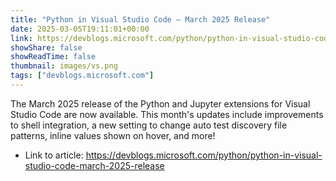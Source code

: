 ```yaml
---
title: "Python in Visual Studio Code – March 2025 Release"
date: 2025-03-05T19:11:01+00:00
link: https://devblogs.microsoft.com/python/python-in-visual-studio-code-march-2025-release
showShare: false
showReadTime: false
thumbnail: images/vs.png
tags: ["devblogs.microsoft.com"]
---
```

The March 2025 release of the Python and Jupyter extensions for Visual Studio Code are now available. This month's updates include improvements to shell integration, a new setting to change auto test discovery file patterns, inline values shown on hover, and more!

- Link to article: https://devblogs.microsoft.com/python/python-in-visual-studio-code-march-2025-release
